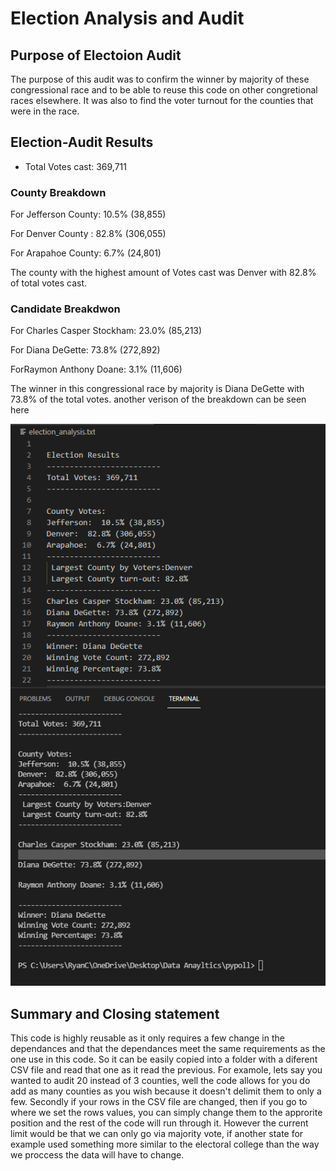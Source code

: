 # Election Analysis and Audit 

## Purpose of Electoion Audit
The purpose of this audit was to confirm the winner by majority of these congressional race and to be able to reuse this code on other congretional races elsewhere. It was also to find the voter turnout for the counties that were in the race.

## Election-Audit Results
  + Total Votes cast: 369,711
### County Breakdown
  For Jefferson County: 10.5% (38,855)
  
  For Denver County : 82.8% (306,055)
  
  For Arapahoe County: 6.7% (24,801)

The county with the highest amount of Votes cast was Denver with 82.8% of total votes cast.
### Candidate Breakdwon
  
  For Charles Casper Stockham: 23.0% (85,213)
  
  For Diana DeGette: 73.8% (272,892)
  
  ForRaymon Anthony Doane: 3.1% (11,606)

The winner in this congressional race by majority is Diana DeGette with 73.8% of the total votes.
another verison of the breakdown can be seen here

<img src = "Images/asg3.1.png" width="550">

## Summary and Closing statement
This code is highly reusable as it only requires a few change in the dependances and that the dependances meet the same requirements as the one use in this code. So it can be easily copied into a folder with a diferent CSV file and read that one as it read the previous. For examole, lets say you wanted to audit 20 instead of 3 counties, well the code allows for you do add as many counties as you wish because it doesn't delimit them to only a few. Secondly if your rows in the CSV file are changed, then if you go to where we set the rows values, you can simply change them to the approrite position and the rest of the code will run through it. However the current limit would be that we can only go via majority vote, if another state for example used something more similar to the electoral college than the way we proccess the data will have to change.
  
